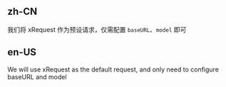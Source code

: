 ## zh-CN

我们将 xRequest 作为预设请求，仅需配置 `baseURL`、`model` 即可

## en-US

We will use xRequest as the default request, and only need to configure baseURL and model
